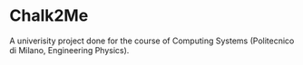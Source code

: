 # Chalk2Me
A univerisity project done for the course of Computing Systems (Politecnico di Milano, Engineering Physics).
